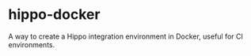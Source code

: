 hippo-docker
============

A way to create a Hippo integration environment in Docker, useful for CI environments.
